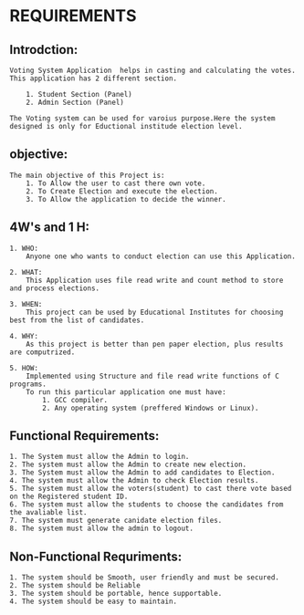 # REQUIREMENTS
## Introdction:
    Voting System Application  helps in casting and calculating the votes. This application has 2 different section.
    
        1. Student Section (Panel)
        2. Admin Section (Panel)
    
    The Voting system can be used for varoius purpose.Here the system designed is only for Eductional institude election level.

## objective:
    The main objective of this Project is:
        1. To Allow the user to cast there own vote.
        2. To Create Election and execute the election.
        3. To Allow the application to decide the winner.
   
## 4W's and 1 H:
    
    1. WHO:
        Anyone one who wants to conduct election can use this Application.
    
    2. WHAT:
        This Application uses file read write and count method to store and process elections.
    
    3. WHEN:
        This project can be used by Educational Institutes for choosing best from the list of candidates.
    
    4. WHY:
        As this project is better than pen paper election, plus results are computrized.
    
    5. HOW:
        Implemented using Structure and file read write functions of C programs.
        To run this particular application one must have:
            1. GCC compiler.
            2. Any operating system (preffered Windows or Linux).

## Functional Requirements:
    1. The System must allow the Admin to login.
    2. The system must allow the Admin to create new election.
    3. The System must allow the Admin to add candidates to Election.
    4. The system must allow the Admin to check Election results.
    5. The system must allow the voters(student) to cast there vote based on the Registered student ID.
    6. The system must allow the students to choose the candidates from the avaliable list.
    7. The system must generate canidate election files.
    8. The system must allow the admin to logout.

## Non-Functional Requriments:
    1. The system should be Smooth, user friendly and must be secured.
    2. The system should be Reliable
    3. The system should be portable, hence supportable.
    4. The system should be easy to maintain.
